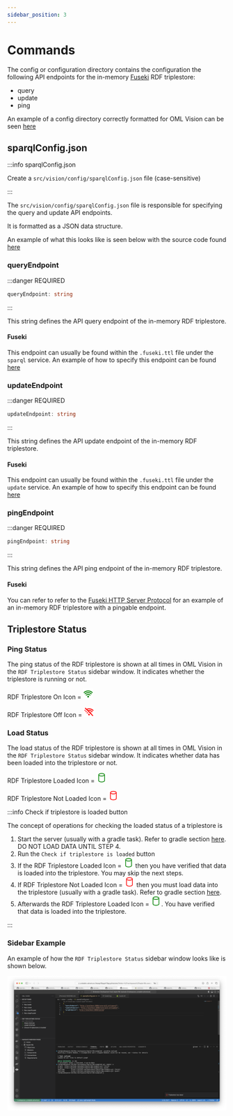 ```yaml
---
sidebar_position: 3
---
```


# Commands

The config or configuration directory contains the configuration the following API endpoints for the in-memory [Fuseki](https://jena.apache.org/documentation/fuseki2/) RDF triplestore:

- query
- update
- ping

<!-- TODO: Change example to opencaesar organization -->
An example of a config directory correctly formatted for OML Vision can be seen [here](https://github.com/pogi7/kepler16b-example/blob/main/src/vision/config/sparqlConfig.json)

## sparqlConfig.json

:::info sparqlConfig.json

Create a `src/vision/config/sparqlConfig.json` file (case-sensitive)

:::

The `src/vision/config/sparqlConfig.json` file is responsible for specifying the query and update API endpoints.

It is formatted as a JSON data structure.

<!-- TODO: Change to opencaesar repo -->
An example of what this looks like is seen below with the source code found [here](https://github.com/pogi7/kepler16b-example/blob/main/src/vision/config/sparqlConfig.json)


### queryEndpoint

:::danger REQUIRED

```typescript
queryEndpoint: string
```

:::

This string defines the API query endpoint of the in-memory RDF triplestore.  

#### Fuseki

<!-- TODO: Change to opencaesar repo -->
This endpoint can usually be found within the `.fuseki.ttl` file under the `sparql` service.  An example of how to specify this endpoint can be found [here](https://github.com/pogi7/kepler16b-example/blob/main/.fuseki.ttl#L15)

### updateEndpoint
:::danger REQUIRED

```typescript
updateEndpoint: string
```

:::

This string defines the API update endpoint of the in-memory RDF triplestore.  

#### Fuseki

<!-- TODO: Change to opencaesar repo -->
This endpoint can usually be found within the `.fuseki.ttl` file under the `update` service.  An example of how to specify this endpoint can be found [here](https://github.com/pogi7/kepler16b-example/blob/main/.fuseki.ttl#L14)

### pingEndpoint
:::danger REQUIRED

```typescript
pingEndpoint: string
```

:::

This string defines the API ping endpoint of the in-memory RDF triplestore.  

#### Fuseki

You can refer to refer to the [Fuseki HTTP Server Protocol](https://jena.apache.org/documentation/fuseki2/fuseki-server-protocol.html) for an example of an in-memory RDF triplestore with a pingable endpoint.

## Triplestore Status

### Ping Status

The ping status of the RDF triplestore is shown at all times in OML Vision in the `RDF Triplestore Status` sidebar window.  It indicates whether the triplestore is running or not.

RDF Triplestore On Icon = ![On Ping](./svg/OnWifi.svg)

RDF Triplestore Off Icon = ![Off Ping](./svg/OffWifi.svg)

### Load Status

The load status of the RDF triplestore is shown at all times in OML Vision in the `RDF Triplestore Status` sidebar window.  It indicates whether data has been loaded into the triplestore or not.

RDF Triplestore Loaded Icon = ![Loaded](./svg/LoadedDb.svg)

RDF Triplestore Not Loaded Icon = ![Not Loaded](./svg/NotLoadedDb.svg)

:::info Check if triplestore is loaded button

The concept of operations for checking the loaded status of a triplestore is

1. Start the server (usually with a gradle task).  Refer to gradle section [here](docs/api-documentation/gradle).  DO NOT LOAD DATA UNTIL STEP 4.
2. Run the `Check if triplestore is loaded` button
3. If the RDF Triplestore Loaded Icon = ![Loaded](./svg/LoadedDb.svg) then you have verified that data is loaded into the triplestore.  You may skip the next steps.
4. If RDF Triplestore Not Loaded Icon = ![Not Loaded](./svg/NotLoadedDb.svg) then you must load data into the triplestore (usually with a gradle task).  Refer to gradle section [here](docs/api-documentation/gradle).
5. Afterwards the RDF Triplestore Loaded Icon = ![Loaded](./svg/LoadedDb.svg). You have verified that data is loaded into the triplestore.

:::

### Sidebar Example

An example of how the `RDF Triplestore Status` sidebar window looks like is shown below.

![RDF Triplestore Status](./img/rdfTriplestoreStatus.png)